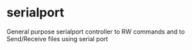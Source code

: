 # serialport
General purpose serialport controller to RW commands and to Send/Receive files using serial port
